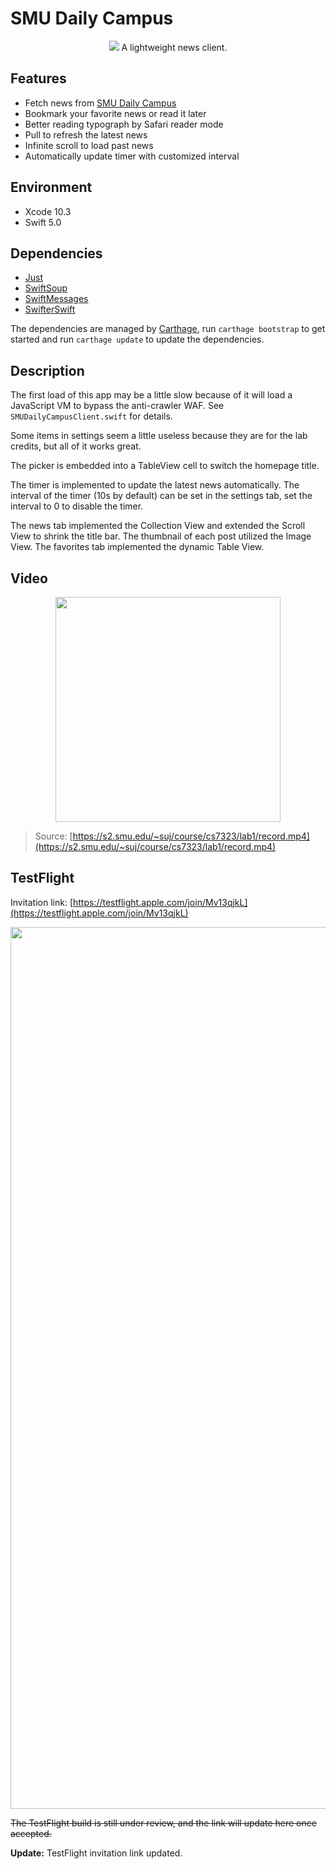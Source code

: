 # SMU Daily Campus

<p align="center">
  <img src="https://user-images.githubusercontent.com/3107872/64931269-250fc900-d7fd-11e9-91ab-6af1ae1cf392.png" />
  A lightweight news client.
</p>

## Features

* Fetch news from [SMU Daily Campus](https://www.smudailycampus.com/category/news)
* Bookmark your favorite news or read it later
* Better reading typograph by Safari reader mode
* Pull to refresh the latest news
* Infinite scroll to load past news
* Automatically update timer with customized interval

## Environment

* Xcode 10.3
* Swift 5.0

## Dependencies

* [Just](https://github.com/dduan/Just)
* [SwiftSoup](https://github.com/scinfu/SwiftSoup)
* [SwiftMessages](https://github.com/SwiftKickMobile/SwiftMessages)
* [SwifterSwift](https://github.com/SwifterSwift/SwifterSwift)

The dependencies are managed by [Carthage](https://github.com/Carthage/Carthage), run `carthage bootstrap` to  get started and run `carthage update` to update the dependencies.

## Description

The first load of this app may be a little slow because of it will load a JavaScript VM to bypass the anti-crawler WAF. See `SMUDailyCampusClient.swift` for details.

Some items in settings seem a little useless because they are for the lab credits, but all of it works great.

The picker is embedded into a TableView cell to switch the homepage title.

The timer is implemented to update the latest news automatically. The interval of the timer (10s by default) can be set in the settings tab, set the interval to 0 to disable the timer.

The news tab implemented the Collection View and extended the Scroll View to shrink the title bar. The thumbnail of each post utilized the Image View. The favorites tab implemented the dynamic Table View.

## Video

<p align="center">
  <a href="https://s2.smu.edu/~suj/course/cs7323/lab1/record.mp4">
    <img height="360" src="https://user-images.githubusercontent.com/3107872/64932972-2397ce00-d808-11e9-8a46-57df89030099.png" />
  </a>
</p>

> Source: [https://s2.smu.edu/~suj/course/cs7323/lab1/record.mp4](https://s2.smu.edu/~suj/course/cs7323/lab1/record.mp4)

## TestFlight

Invitation link: [https://testflight.apple.com/join/Mv13qjkL](https://testflight.apple.com/join/Mv13qjkL)

<img width="1411" src="https://user-images.githubusercontent.com/3107872/64931330-9485b880-d7fd-11e9-9dd4-80fb8c858403.png">

~~The TestFlight build is still under review, and the link will update here once accepted.~~

**Update:** TestFlight invitation link updated.